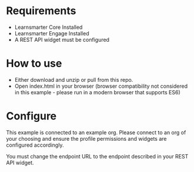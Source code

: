 # Requirements
- Learnsmarter Core Installed
- Learnsmarter Engage Installed
- A REST API widget must be configured

# How to use
- Either download and unzip or pull from this repo.
- Open index.html in your browser (browser compatibility not considered in this example - please run in a modern browser that supports ES6)

# Configure
This example is connected to an example org. Please connect to an org of your choosing and ensure the profile permissions and widgets are configured accordingly.

You must change the endpoint URL to the endpoint described in your REST API widget.
